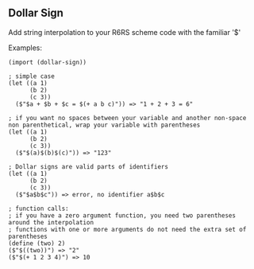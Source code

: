 
## Dollar Sign

Add string interpolation to your R6RS scheme code with the familiar '$'

Examples:

    (import (dollar-sign))
    
    ; simple case
    (let ((a 1)
          (b 2)
          (c 3))
      ($"$a + $b + $c = $(+ a b c)")) => "1 + 2 + 3 = 6"

    ; if you want no spaces between your variable and another non-space non parenthetical, wrap your variable with parentheses
    (let ((a 1)
          (b 2)
          (c 3))
      ($"$(a)$(b)$(c)")) => "123"

    ; Dollar signs are valid parts of identifiers
    (let ((a 1)
          (b 2)
          (c 3))
      ($"$a$b$c")) => error, no identifier a$b$c

    ; function calls:
    ; if you have a zero argument function, you need two parentheses around the interpolation
    ; functions with one or more arguments do not need the extra set of parentheses
    (define (two) 2)
    ($"$((two))") => "2"
    ($"$(+ 1 2 3 4)") => 10

